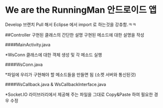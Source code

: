 We are the RunningMan 안드로이드 앱
===========
Develop 브랜치 Pull 해서 Eclipse 에서 import 로 하는것을 강츄함.ㅋㅋ



##Controller
구현된 클래스의 간단한 설명 구현된  메소드에 대한  설명을 작성

####MainActivity.java 

*WsConn 클래스에 대한 객체 생성 및 각 메소드 실행


####WsConn.java 

*파일에 우리가 구현해야 할 메소드들을 만들면 됨 (소켓 서버와 통신된것)


####WsCallback.java & WsCallbackInterface.java 

*Socket.IO 라이브러리에서 제공해 주는 파일을 그대로 Copy&Paste 하여 필요한 경우 수정
